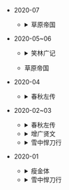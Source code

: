 - 2020-07
 
  * <details>
    <summary>草原帝国</summary>
  
     - 杀与伐,征与战,兴衰交替,岁月轮回。
    </details>

- 2020-05~06

  * <details>
    <summary>笑林广记</summary>
  
     - 初从文，三年不中；后习武，校场发一矢，中鼓吏，逐之出；遂学医，有所成。自撰一良方，服之，卒。
    </details>
    
  * 草原帝国
  
- 2020-04
  
  * <details>
    <summary>春秋左传</summary>
  
     - 人谁无过？过而能改，善莫大焉。
     - 以乱平乱，何治之有？
     - 弈者举棋不定，不胜其耦。
     - ‘言以足志，文以足言。’不言，谁知其志？言之无文，行而不远。
    </details>


- 2020-02~03
  
  * <details>
    <summary>春秋左传</summary>
  
    - 凡师有钟鼓曰伐，无曰侵，轻曰袭。
    - 居安思危，思则有备，有备无患。
    </details>
    
  * <details>
    <summary>增广贤文</summary>
  
    - 力微休负重，言轻莫劝人。无钱休入众，遭难莫寻亲。平生莫作皱眉事，世上应无切齿人。士者国之宝，儒为席上珍。
    </details>
  
  * <details>
    <summary>雪中悍刀行</summary>
  
    - 徐北枳摇了摇头，不去举杯，神情顿了一顿，竟是隐约有哭腔，自言自语：“对，我不喝酒，便不知酒滋味。”
    </details>


- 2020-01
  
  * <details>
    <summary>瘦金体</summary>
  
    - 特点：内紧外松、上轻下重、左紧右松、上紧下松。
    - 选笔：宋徽宗用笔，长锋狼毫勾线笔。中性笔。
    - 临帖：《宋徽宗真书千字文》。楷书写成，行书笔意少，便于对字体对把握。
    </details>

  
  * <details>
    <summary>雪中悍刀行</summary>
  
    - 王维学痴痴道：“好一个山渐青了。”
    - 偶尔询问几句，附和几句，捧场几句，相谈甚欢。
    - 将军白头怕新甲，美人迟暮畏铜镜。
    </details>
